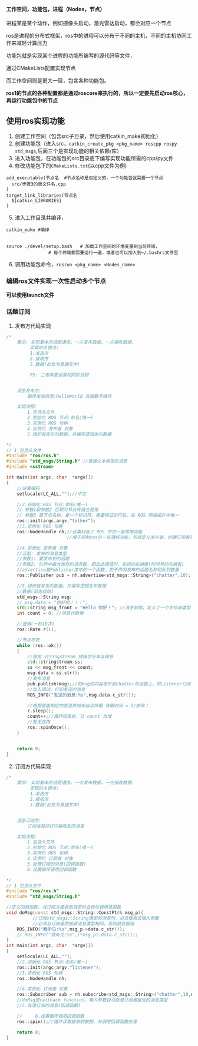 #### 工作空间，功能包，进程（Nodes，节点）
进程某是某个动作，例如摄像头启动，激光雷达启动，都会对应一个节点

ros是进程的分布式框架，ros中的进程可以分布于不同的主机，不同的主机协同工作来减轻计算压力

功能包就是实现某个进程的功能所编写的源代码等文件，

通过CMakeLists配置实现节点

而工作空间则是更大一层，包含各种功能包。

**ros1的节点的各种配置都是通过roscore来执行的，所以一定要先启动ros核心，再运行功能包中的节点**

## 使用ros实现功能


1. 创建工作空间（包含src子目录，然后使用catkin_make初始化）
2. 创建功能包（进入src，`catkin_create_pkg <pkg_name> roscpp rospy std_msgs`,后面三个是实现功能的相关依赖/库）
3. 进入功能包，在功能包的src目录底下编写实现功能所需的cpp/py文件
4. 修改功能包下的`CMakeLists.txt`(以cpp文件为例)
```
add_executable(节点名  #节点名称是自定义的，一个功能包就需要一个节点
  src/步骤3的源文件名.cpp
)
target_link_libraries(节点名
  ${catkin_LIBRARIES}
)
```
5. 进入工作目录并编译，
```
catkin_make #编译


source ./devel/setup.bash	# 加载工作空间的环境变量到当前终端，
				# 每个终端都需要运行一遍，或者也可以加入到~/.bashrc文件里

```
6. 调用功能包命令，`rosrun <pkg_name> <Nodes_name>`

### 编辑ros文件实现一次性启动多个节点

**可以使用launch文件**

### 话题订阅
1. 发布方代码实现
```cpp
/*
    需求: 实现基本的话题通信，一方发布数据，一方接收数据，
         实现的关键点:
         1.发送方
         2.接收方
         3.数据(此处为普通文本)

         PS: 二者需要设置相同的话题


    消息发布方:
        循环发布信息:HelloWorld 后缀数字编号

    实现流程:
        1.包含头文件 
        2.初始化 ROS 节点:命名(唯一)
        3.实例化 ROS 句柄
        4.实例化 发布者 对象
        5.组织被发布的数据，并编写逻辑发布数据

*/
// 1.包含头文件 
#include "ros/ros.h"
#include "std_msgs/String.h" //普通文本类型的消息
#include <sstream>

int main(int argc, char  *argv[])
{   
    //设置编码
    setlocale(LC_ALL,"");//中文

    //2.初始化 ROS 节点:命名(唯一)
    // 参数1和参数2 后期为节点传值会使用
    // 参数3 是节点名称，是一个标识符，需要保证运行后，在 ROS 网络拓扑中唯一
    ros::init(argc,argv,"talker");
    //3.实例化 ROS 句柄
    ros::NodeHandle nh;//该类封装了 ROS 中的一些常用功能
                       //用于控制ros的一些通信功能，包括定义发布者，创建订阅者等

    //4.实例化 发布者 对象
    //泛型: 发布的消息类型
    //参数1: 要发布到的话题
    //参数2: 队列中最大保存的消息数，超出此阀值时，先进的先销毁(时间早的先销毁)
    //advertise是Publisher类中的一个函数，用于声明发布的话题名称和队列数量
    ros::Publisher pub = nh.advertise<std_msgs::String>("chatter",10);

    //5.组织被发布的数据，并编写逻辑发布数据
    //数据(动态组织)
    std_msgs::String msg;
    // msg.data = "你好啊！！！";
    std::string msg_front = "Hello 你好！"; //消息前缀，定义了一个字符串类型
    int count = 0; //消息计数器

    //逻辑(一秒10次)
    ros::Rate r(1);

    //节点不死
    while (ros::ok())
    {
        //使用 stringstream 拼接字符串与编号
        std::stringstream ss;
        ss << msg_front << count;
        msg.data = ss.str();
        //发布消息
        pub.publish(msg);//把msg的内容发布到chatter的话题上，供Listener订阅
        //加入调试，打印发送的消息
        ROS_INFO("发送的消息:%s",msg.data.c_str());

        //根据前面制定的发送贫频率自动休眠 休眠时间 = 1/频率；
        r.sleep();
        count++;//循环结束前，让 count 自增
        //暂无应用
        ros::spinOnce();
    }


    return 0;
}

```
2. 订阅方代码实现
```cpp
/*
    需求: 实现基本的话题通信，一方发布数据，一方接收数据，
         实现的关键点:
         1.发送方
         2.接收方
         3.数据(此处为普通文本)


    消息订阅方:
        订阅话题并打印接收到的消息

    实现流程:
        1.包含头文件 
        2.初始化 ROS 节点:命名(唯一)
        3.实例化 ROS 句柄
        4.实例化 订阅者 对象
        5.处理订阅的消息(回调函数)
        6.设置循环调用回调函数

*/
// 1.包含头文件 
#include "ros/ros.h"
#include "std_msgs/String.h"

//定义回调函数，当订阅方接收到消息时会自动调用该函数
void doMsg(const std_msgs::String::ConstPtr& msg_p){
          //订阅std_msgs::String类型的消息时，必须使用该输入参数
          //必须与订阅者的接收消息类型相同，否则就会报错
    ROS_INFO("我听见:%s",msg_p->data.c_str());
    // ROS_INFO("我听见:%s",(*msg_p).data.c_str());
}
int main(int argc, char  *argv[])
{
    setlocale(LC_ALL,"");
    //2.初始化 ROS 节点:命名(唯一)
    ros::init(argc,argv,"listener");
    //3.实例化 ROS 句柄
    ros::NodeHandle nh;

    //4.实例化 订阅者 对象
    ros::Subscriber sub = nh.subscribe<std_msgs::String>("chatter",10,doMsg);
    //doMsg是callback function，输入参数自动就是订阅者接受的消息类型
    //5.处理订阅的消息(回调函数)

    //     6.设置循环调用回调函数
    ros::spin();//循环读取接收的数据，并调用回调函数处理

    return 0;
}
```








